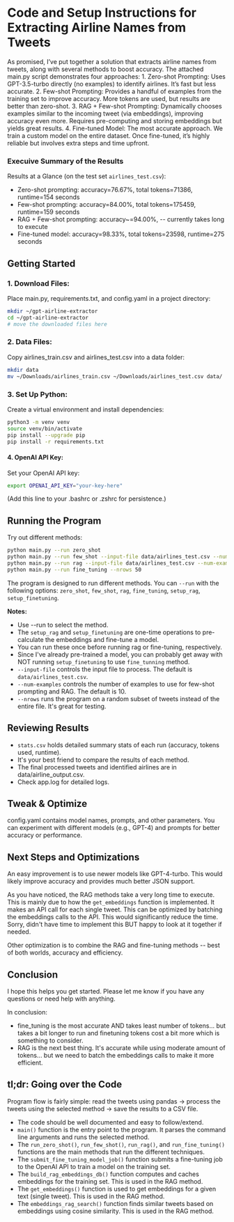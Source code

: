 # Code and Setup Instructions for Extracting Airline Names from Tweets

As promised, I’ve put together a solution that extracts airline names from tweets, along with several methods to boost accuracy. The attached main.py script demonstrates four approaches:
	1.	Zero-shot Prompting:
Uses GPT-3.5-turbo directly (no examples) to identify airlines. It’s fast but less accurate.
	2.	Few-shot Prompting:
Provides a handful of examples from the training set to improve accuracy. More tokens are used, but results are better than zero-shot.
	3.	RAG + Few-shot Prompting:
Dynamically chooses examples similar to the incoming tweet (via embeddings), improving accuracy even more. Requires pre-computing and storing embeddings but yields great results.
	4.	Fine-tuned Model:
The most accurate approach. We train a custom model on the entire dataset. Once fine-tuned, it’s highly reliable but involves extra steps and time upfront.

###  Execuive Summary of the Results

Results at a Glance (on the test set `airlines_test.csv`):

- Zero-shot prompting: accuracy=76.67%, total tokens=71386, runtime=154 seconds
- Few-shot prompting: accuracy=84.00%, total tokens=175459, runtime=159 seconds
- RAG + Few-shot prompting: accuracy~=94.00%, -- currently takes long to execute
- Fine-tuned model: accuracy=98.33%, total tokens=23598, runtime=275 seconds


## Getting Started
	
### 1. Download Files:
Place main.py, requirements.txt, and config.yaml in a project directory:

```bash
mkdir ~/gpt-airline-extractor
cd ~/gpt-airline-extractor
# move the downloaded files here
```

### 2. Data Files:
Copy airlines_train.csv and airlines_test.csv into a data folder:

```bash
mkdir data
mv ~/Downloads/airlines_train.csv ~/Downloads/airlines_test.csv data/
```

### 3. Set Up Python:
Create a virtual environment and install dependencies:

```bash
python3 -m venv venv
source venv/bin/activate
pip install --upgrade pip
pip install -r requirements.txt
```

#### 4. OpenAI API Key:
Set your OpenAI API key:

```bash
export OPENAI_API_KEY="your-key-here"
```
(Add this line to your .bashrc or .zshrc for persistence.)

## Running the Program

Try out different methods:

```bash
python main.py --run zero_shot
python main.py --run few_shot --input-file data/airlines_test.csv --num-examples 10
python main.py --run rag --input-file data/airlines_test.csv --num-examples 7
python main.py --run fine_tuning --nrows 50
```

The program is designed to run different methods. You can `--run` with the following options: 
`zero_shot`, `few_shot`, `rag`, `fine_tuning`, `setup_rag`, `setup_finetuning`.

**Notes:**
- Use --run to select the method.
- The `setup_rag` and `setup_finetuning` are one-time operations to pre-calculate the embeddings and fine-tune a model. 
- You can run these once before running rag or fine-tuning, respectively.
- Since I've already pre-trained a model, you can probably get away with NOT running `setup_finetuning` to use `fine_tunning` method.
- `--input-file` controls the input file to process. The default is `data/airlines_test.csv`.
- `--num-examples` controls the number of examples to use for few-shot prompting and RAG. The default is 10.
- `--nrows` runs the program on a random subset of tweets instead of the entire file. It's great for testing.


## Reviewing Results
- `stats.csv` holds detailed summary stats of each run (accuracy, tokens used, runtime).
- It's your best friend to compare the results of each method.
- The final processed tweets and identified airlines are in data/airline_output.csv.
- Check app.log for detailed logs.

## Tweak & Optimize

config.yaml contains model names, prompts, and other parameters. You can experiment with different models (e.g., GPT-4) and prompts for better accuracy or performance.

## Next Steps and Optimizations

An easy improvement is to use newer models like GPT-4-turbo. This would likely improve accuracy and provides much better JSON support.

As you have noticed, the RAG methods take a very long time to execute. This is mainly due to how the `get_embeddings` function is implemented. It makes an API call for each single tweet. This can be optimized by batching the embeddings calls to the API. This would significantly reduce the time. Sorry, didn't have time to implement this BUT happy to look at it together if needed.

Other optimization is to combine the RAG and fine-tuning methods -- best of both worlds, accuracy and efficiency.

## Conclusion

I hope this helps you get started. Please let me know if you have any questions or need help with anything.

In conclusion:
- fine_tuning is the most accurate AND takes least number of tokens... but takes a bit longer to run and finetuning tokens cost a bit more which is something to consider.
- RAG is the next best thing. It's accurate while using moderate amount of tokens... but we need to batch the embeddings calls to make it more efficient.

## tl;dr: Going over the Code

Program flow is fairly simple: read the tweets using pandas -> process the tweets using the selected method -> save the results to a CSV file.

- The code should be well documented and easy to follow/extend.
- `main()` function is the entry point to the program. It parses the command line arguments and runs the selected method.
- The `run_zero_shot()`, `run_few_shot()`, `run_rag()`, and `run_fine_tuning()` functions are the main methods that run the different techniques.
- The `submit_fine_tuning_model_job()` function submits a fine-tuning job to the OpenAI API to train a model on the training set.
- The `build_rag_embeddings_db()` function computes and caches embeddings for the training set. This is used in the RAG method.
- The `get_embeddings()` function is used to get embeddings for a given text (single tweet). This is used in the RAG method.
- The `embeddings_rag_search()` function finds similar tweets based on embeddings using cosine similarity. This is used in the RAG method.
